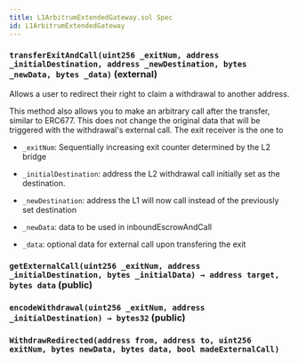 ```yaml
---
title: L1ArbitrumExtendedGateway.sol Spec
id: L1ArbitrumExtendedGateway
---
```


### `transferExitAndCall(uint256 _exitNum, address _initialDestination, address _newDestination, bytes _newData, bytes _data)` (external)

Allows a user to redirect their right to claim a withdrawal to another address.

This method also allows you to make an arbitrary call after the transfer, similar to ERC677.
This does not change the original data that will be triggered with the withdrawal's external call.
The exit receiver is the one to

- `_exitNum`: Sequentially increasing exit counter determined by the L2 bridge

- `_initialDestination`: address the L2 withdrawal call initially set as the destination.

- `_newDestination`: address the L1 will now call instead of the previously set destination

- `_newData`: data to be used in inboundEscrowAndCall

- `_data`: optional data for external call upon transfering the exit

### `getExternalCall(uint256 _exitNum, address _initialDestination, bytes _initialData) → address target, bytes data` (public)

### `encodeWithdrawal(uint256 _exitNum, address _initialDestination) → bytes32` (public)

### `WithdrawRedirected(address from, address to, uint256 exitNum, bytes newData, bytes data, bool madeExternalCall)`
